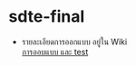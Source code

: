 # sdte-final
* รายละเอียดการออกแบบ อยู่ใน Wiki\
 [การออบแบบ และ test](https://github.com/Pornteera0504/sdte-final/wiki)
